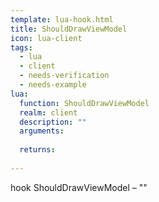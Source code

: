 ```yaml
---
template: lua-hook.html
title: ShouldDrawViewModel
icon: lua-client
tags:
  - lua
  - client
  - needs-verification
  - needs-example
lua:
  function: ShouldDrawViewModel
  realm: client
  description: ""
  arguments:
  
  returns:
    
---
```


<div class="lua__search__keywords">
hook ShouldDrawViewModel &#x2013; ""
</div>
